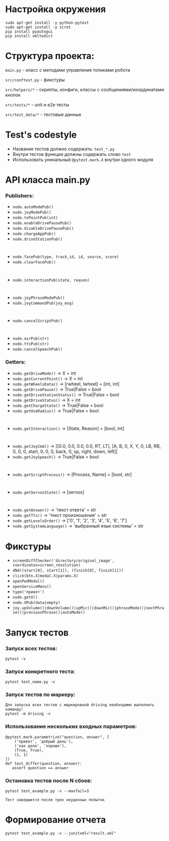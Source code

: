 # Настройка окружения

```
sudo apt-get install -y python-pytest
sudo apt-get install -y scrot
pip install pyautogui
pip install xmltodict
```

# Структура проекта:

`main.py` - класс с методами управления топиками робота

`src/conftest.py` - фикстуры

`src/helpers/*` - скрипты, конфиги, классы с сообщениями/координатами кнопок

`src/tests/*` - unit и e2e тесты

`src/test_data/*` - тестовые данные

# Test's codestyle

- Название тестов должно содержать: `test_*.py`
- Внутри тестов функции должны содержать слово `test`
- Использовать уникальный `@pytest.mark.X` внутри одного модуля

# API класса main.py

### Publishers:

- `node.autoModePub()`
- `node.joyModePub()`
- `node.toPointPub(int)`
- `node.enableDrivePausePub()`
- `node.disableDrivePausePub()`
- `node.chargeAppPub()`
- `node.driveStationPub()`

#

- `node.facePub(type, track_id, id, source, score)`
- `node.clearFacePub()`

#

- `node.interactionPub(state, reason)`

#

- `node.joyPhraseModePub()`
- `node.joyCommandPub(joy_msg)`

#

- `node.cancelScriptPub()`

#

- `node.asrPub(str)`
- `node.ttsPub(str)`
- `node.cancelSpeechPub()`

### Getters:

- `node.getDriveMode()` -> X = int
- `node.getCurrentPoint()` -> X = int
- `node.getWheelsData()` -> [rwheel, lwheel] = [int, int]
- `node.getDrivePause()` -> True|False = bool
- `node.getDriveStationStatus()` -> True|False = bool
- `node.getDriveStatus()` -> X = int
- `node.getChargeState()` -> True|False = bool
- `node.getUseRadius()` -> True|False = bool

#

- `node.getInteraction()` -> [State, Reason] = [bool, int]

#

- `node.getJoyCmd()` -> [[0.0, 0.0, 0.0, 0.0, RT, LT], [A, B, 0, X, Y, 0, LB, RB, 0, 0, 0, start, 0, 0, 0, back, 0, up, right, down, left]]
- `node.getJoySpeech()` -> True|False = bool

#

- `node.getScriptProcess()` -> [Process, Name] = [bool, str]

#

- `node.getServosState()` -> [servos]

#

- `node.getAnswer()` -> 'текст ответа' = str
- `node.getTts()` -> 'текст произношения' = str
- `node.getLevelsOrder()` -> ['0', '1', '2', '3', '4', '5', '6', '7']
- `node.getSystemLanguage()` -> 'выбранный язык системы' = str

# Фикстуры

- `screenDiffChecker('directory/original_image', coordinates=screen_resolution)`
- `dNd((start[0], start[1]), (finish[0], finish[1]))`
- `click(btn.X|modal.X|params.X)`
- `openPwdModal()`
- `openServiceMenu()`
- `type('привет')`
- `node.getX()`
- `node.XPub(data|empty)`
- `joy.upVolume()|downVolume()|upMic()|downMic()|phraseMode()|nextPhrase()|previousPhrase()|autoMode()`

# Запуск тестов

### Запуск всех тестов:

```
pytest -v
```

### Запуск конкретного теста:

```
pytest test_name.py -v
```

### Запуск тестов по маркеру:

```
Для запуска всех тестов с маркировкой driving необходимо выполнить команду:
pytest -m driving -v
```

### Использование нескольких входных параметров:

```
@pytest.mark.parametrize("question, answer", [
    ('привет', 'добрый день'),
    ('как дела', 'хорошо'),
    (True, True),
    (1, 1)
])
def test_differ(question, answer):
   assert question == answer
```

### Остановка тестов после N сбоев:

```
pytest test_example.py -v --maxfail=3

Тест завершится после трех неудачных попыток
```

# Формирование отчета

```
pytest test_example.py -v --junitxml="result.xml"
```

